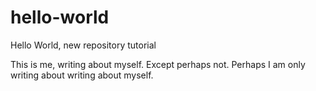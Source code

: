 # hello-world
Hello World, new repository tutorial

This is me, writing about myself.
Except perhaps not.
Perhaps I am only writing about writing about myself.
